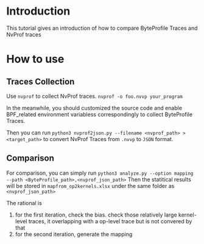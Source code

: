 # Introduction

This tutorial gives an introduction of how to compare ByteProfile Traces and NvProf traces

# How to use

## Traces Collection

Use `nvprof` to collect NvProf traces.
```nvprof -o foo.nvvp your_program```

In the meanwhile, you should customized the source code and enable BPF_related environment variabless correspondingly to collect ByteProfile Traces. 

Then you can run `python3 nvprof2json.py --filename <nvprof_path> > <target_path>` to convert NvProf Traces from `.nvvp` to `JSON` format.

## Comparison

For comparison, you can simply run
`python3 analyze.py --option mapping --path <ByteProfile_path>,<nvprof_json_path>`
Then the statitical results will be stored in `mapfrom_op2kernels.xlsx` under the same folder as `<nvprof_json_path>`

The rational is
1. for the first iteration, check the bias. check those relatively large kernel-level traces, it overlapping with a op-level trace but is not convered by that
2. for the second iteration, generate the mapping